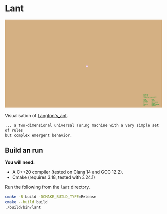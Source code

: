 # Lant

![gif](gif.gif)

Visualisation of
[Langton's\_ant](https://en.wikipedia.org/wiki/Langton%27s_ant).

    ... a two-dimensional universal Turing machine with a very simple set of rules
    but complex emergent behavior.

## Build an run

**You will need:**

* A C++20 compiler (tested on Clang 14 and GCC 12.2).
* Cmake (requires 3.18, tested with 3.24.1)

Run the following from the `lant` directory.

```sh
cmake -B build -DCMAKE_BUILD_TYPE=Release
cmake --build build
./build/bin/lant
```
